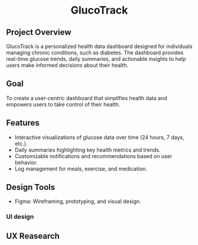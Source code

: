<h1 align="center">GlucoTrack</h1>

## Project Overview
GlucoTrack is a personalized health data dashboard designed for individuals managing chronic conditions, such as diabetes. The dashboard provides real-time glucose trends, daily summaries, and actionable insights to help users make informed decisions about their health.

## Goal 
To create a user-centric dashboard that simplifies health data and empowers users to take control of their health.

## Features
- Interactive visualizations of glucose data over time (24 hours, 7 days, etc.).
- Daily summaries highlighting key health metrics and trends.
- Customizable notifications and recommendations based on user behavior.
- Log management for meals, exercise, and medication.

## Design Tools
- Figma: Wireframing, prototyping, and visual design.
### UI design

## UX Reasearch





